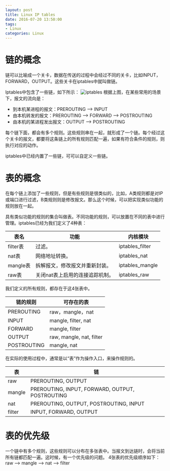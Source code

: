 ```yaml
---
layout: post
title: Linux IP tables
date: 2016-07-20 13:50:00
tags:
- Linux
categories: Linux
---
```



# 链的概念

链可以比喻成一个关卡，数据在传送的过程中会经过不同的关卡，比如INPUT，FORWARD，OUTPUT。这些关卡在iptables中就叫做链。

Iptables中包含了一些链，如下所示：
![iptables](http://www.zsythink.net/wp-content/uploads/2017/02/021217_0051_2.png)
根据上图，在某些常用的场景下，报文的流向是：
* 到本机某进程的报文：PREROUTING --> INPUT
* 由本机转发的报文：PREROUTING --> FORWARD --> POSTROUTING
* 由本机的某进程发出报文：OUTPUT --> POSTROUTING

每个链下面，都会有多个规则。这些规则串在一起，就形成了一个链。每个经过这个关卡的报文，都要将这条链上的所有规则匹配一遍，如果有符合条件的规则，则执行对应的动作。

iptables中已经内置了一些链，可可以自定义一些链。

# 表的概念
在每个链上添加了一些规则，但是有些规则是很类似的，比如，A类规则都是对IP或端口进行过滤，B类规则则是修改报文。那么这个时候，可以把实现类似功能的规则放在一起。

具有类似功能的规则的集合叫做表。不同功能的规则，可以放置在不同的表中进行管理。iptables已经为我们定义了4种表：

|     表名     |                         功能                           |        内核模块       |
| ------------ | ----------------------------------------------------- | --------------------  |
| filter表     | 过滤。                                                 | iptables_filter      |
| nat表        | 网络地址转换。                                          | iptables_nat         |
| mangle表     | 拆解报文，修改报文并重新封装。                           | iptables_mangle       |
| raw表        | 关闭nat表上启用的连接追踪机制。                          | iptables_raw          |

我们定义的所有规则，都存在于这4张表中。




|        链的规则       |                   可存在的表                      |   
| -------------------- | ------------------------------------------------ |
| PREROUTING           | raw，mangle，nat                                 |
| INPUT                | mangle, filter, nat                              |
| FORWARD              | mangle, filter                                   |
| OUTPUT               | raw, mangle, nat, filter                         |
| POSTROUTING          | mangle, nat                                      |

在实际的使用过程中，通常是以“表”作为操作入口，来操作规则的。

|       表       |                      链                          |        
| ------------- | ------------------------------------------------- |
| raw           | PREROUTING, OUTPUT                                |
| mangle        | PREROUTING, INPUT, FORWARD, OUTPUT, POSTROUTING   |
| nat           | PREROUTING, OUTPUT, POSTROUTING, INPUT            |
| filter        | INPUT, FORWARD, OUTPUT                            |

# 表的优先级

一个链中有多个规则，这些规则可以分布在多张表中。当报文到达链时，会将当前所有链都匹配一遍。这时候，有一个优先级的问题。
4张表的优先级顺序如下：
raw --> mangle --> nat --> filter
